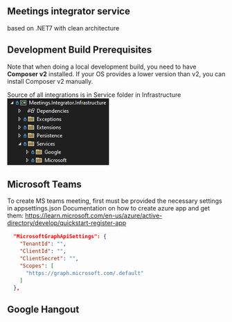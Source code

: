 
## Meetings integrator service
based on .NET7 with clean architecture

## Development Build Prerequisites
Note that when doing a local development build, you need to have **Composer v2** installed. 
If your OS provides a lower version than v2, you can install Composer v2 manually. 

Source of all integrations is in Service folder in Infrastructure
![](https://github.com/AnastasKosstow/Meetings.Integrator/blob/main/integrations.png)

Microsoft Teams
--------------
To create MS teams meeting, first must be provided the necessary settings in appsettings.json
Documentation on how to create azure app and get them: https://learn.microsoft.com/en-us/azure/active-directory/develop/quickstart-register-app
> 
```json
  "MicrosoftGraphApiSettings": {
    "TenantId": "",
    "ClientId": "",
    "ClientSecret": "",
    "Scopes": [
      "https://graph.microsoft.com/.default"
    ]
  },
```

Google Hangout
--------------
> 

